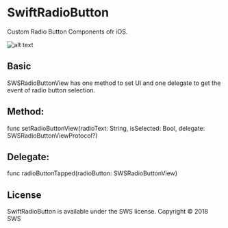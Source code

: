 # SwiftRadioButton

Custom Radio Button Components ofr iOS.

![alt text](https://user-images.githubusercontent.com/29559662/43338504-3ba24f26-91f4-11e8-81fa-aaa0938798f7.png)


Basic
-----------------------------------------------------------------------------

SWSRadioButtonView has one method to set UI and one delegate to get the event of radio button selection.

Method:
-------
func setRadioButtonView(radioText: String, isSelected: Bool, delegate: SWSRadioButtonViewProtocol?)

Delegate:
---------
func radioButtonTapped(radioButton: SWSRadioButtonView)


License
-----------------------------------------------------------------------------
SwiftRadioButton is available under the SWS license. Copyright © 2018 SWS
